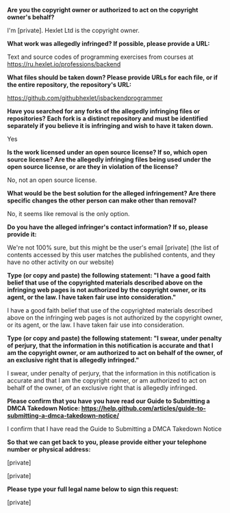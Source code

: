**Are you the copyright owner or authorized to act on the copyright owner's behalf?**

I'm [private]. Hexlet Ltd is the copyright owner.

**What work was allegedly infringed? If possible, please provide a URL:**

Text and source codes of programming exercises from courses at https://ru.hexlet.io/professions/backend

**What files should be taken down? Please provide URLs for each file, or if the entire repository, the repository's URL:**

https://github.com/githubhexlet/jsbackendprogrammer

**Have you searched for any forks of the allegedly infringing files or repositories? Each fork is a distinct repository and must be identified separately if you believe it is infringing and wish to have it taken down.**

Yes

**Is the work licensed under an open source license? If so, which open source license? Are the allegedly infringing files being used under the open source license, or are they in violation of the license?**

No, not an open source license.

**What would be the best solution for the alleged infringement? Are there specific changes the other person can make other than removal?**

No, it seems like removal is the only option.

**Do you have the alleged infringer's contact information? If so, please provide it:**

We're not 100% sure, but this might be the user's email [private]
(the list of contents accessed by this user matches the published contents, and they have no other activity on our website)

**Type (or copy and paste) the following statement: "I have a good faith belief that use of the copyrighted materials described above on the infringing web pages is not authorized by the copyright owner, or its agent, or the law. I have taken fair use into consideration."**

I have a good faith belief that use of the copyrighted materials described above on the infringing web pages is not authorized by the copyright owner, or its agent, or the law. I have taken fair use into consideration.

**Type (or copy and paste) the following statement: "I swear, under penalty of perjury, that the information in this notification is accurate and that I am the copyright owner, or am authorized to act on behalf of the owner, of an exclusive right that is allegedly infringed."**

I swear, under penalty of perjury, that the information in this notification is accurate and that I am the copyright owner, or am authorized to act on behalf of the owner, of an exclusive right that is allegedly infringed.

**Please confirm that you have you have read our Guide to Submitting a DMCA Takedown Notice: https://help.github.com/articles/guide-to-submitting-a-dmca-takedown-notice/**

I confirm that I have read the Guide to Submitting a DMCA Takedown Notice

**So that we can get back to you, please provide either your telephone number or physical address:**

[private] 

[private]


**Please type your full legal name below to sign this request:**

[private]

